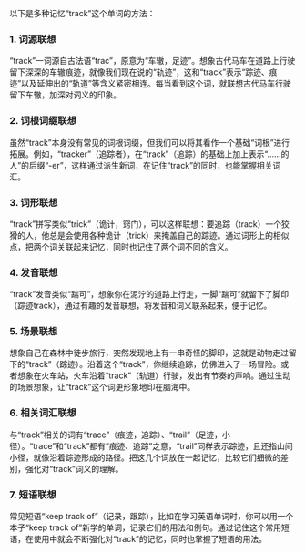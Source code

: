 以下是多种记忆“track”这个单词的方法：

### 1. 词源联想
“track”一词源自古法语“trac”，原意为“车辙，足迹”。想象古代马车在道路上行驶留下深深的车辙痕迹，就像我们现在说的“轨迹”，这和“track”表示“踪迹、痕迹”以及延伸出的“轨道”等含义紧密相连。每当看到这个词，就联想古代马车行驶留下车辙，加深对词义的印象。

### 2. 词根词缀联想
虽然“track”本身没有常见的词根词缀，但我们可以将其看作一个基础“词根”进行拓展。例如，“tracker”（追踪者），在“track”（追踪）的基础上加上表示“……的人”的后缀“-er”，这样通过派生新词，在记住“track”的同时，也能掌握相关词汇。

### 3. 词形联想
“track”拼写类似“trick”（诡计，窍门），可以这样联想：要追踪（track）一个狡猾的人，他总是会使用各种诡计（trick）来掩盖自己的踪迹。通过词形上的相似点，把两个词关联起来记忆，同时也记住了两个词不同的含义。

### 4. 发音联想
“track”发音类似“踹可”，想象你在泥泞的道路上行走，一脚“踹可”就留下了脚印（踪迹track），通过有趣的发音联想，将发音和词义联系起来，便于记忆。

### 5. 场景联想
想象自己在森林中徒步旅行，突然发现地上有一串奇怪的脚印，这就是动物走过留下的“track”（踪迹）。沿着这个“track”，你继续追踪，仿佛进入了一场冒险。或者想象在火车站，火车沿着“track”（轨道）行驶，发出有节奏的声响。通过生动的场景想象，让“track”这个词更形象地印在脑海中。

### 6. 相关词汇联想
与“track”相关的词有“trace”（痕迹，追踪）、“trail”（足迹，小径）。“trace”和“track”都有“痕迹、追踪”之意，“trail”同样表示踪迹，且还指山间小径，就像沿着踪迹形成的路径。把这几个词放在一起记忆，比较它们细微的差别，强化对“track”词义的理解。

### 7. 短语联想
常见短语“keep track of”（记录，跟踪），比如在学习英语单词时，你可以用一个本子“keep track of”新学的单词，记录它们的用法和例句。通过记住这个常用短语，在使用中就会不断强化对“track”的记忆，同时也掌握了短语的用法。 